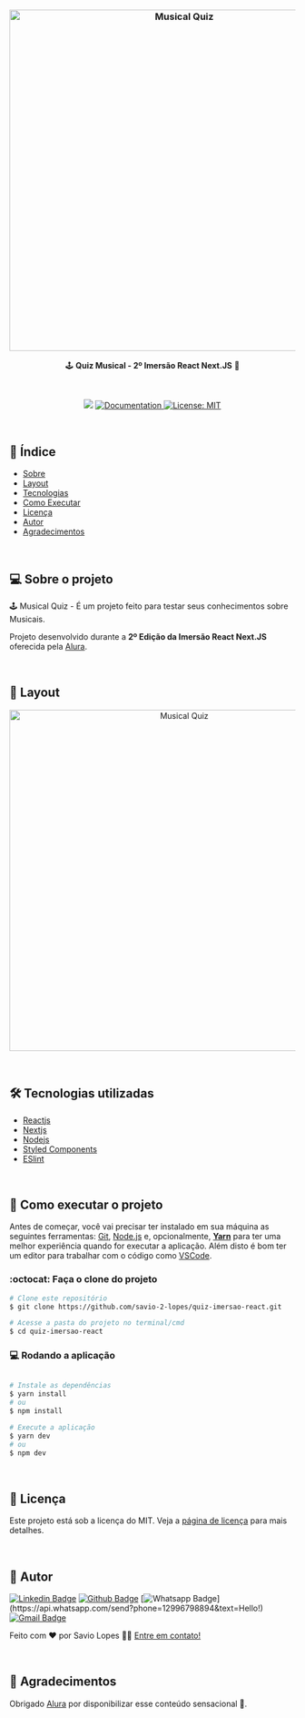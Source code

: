 <h3 align="center">
    <img alt="Musical Quiz" title="Musical Quiz" src="./assets/01.gif" width="600px" />
</h3>

<p align="center"> 🕹️ <strong>Quiz Musical - 2º Imersão React Next.JS</strong> 🚧 </p>
 
<br>

<p align="center">
   <img src="https://img.shields.io/badge/version-0.0.1-yellow.svg" />
  
  <a href="https://github.com/savio-2-lopes">
    <img alt="Documentation" src="https://img.shields.io/badge/documentation-yes-brightgreen.svg" target="_blank" />
  </a>
 
 <a href="https://github.com/savio-2-lopes">
    <img alt="License: MIT" src="https://img.shields.io/badge/License-MIT-blue.svg" target="_blank" />
  </a>
</p>

<br> 

## :pushpin: Índice

- [Sobre](#sobre-o-projeto)
- [Layout](#layout)
- [Tecnologias](#tecnologias)
- [Como Executar](#executar)
- [Licença](#licenca)
- [Autor](#autor)
- [Agradecimentos](#agradecimento)

<br>

<a id="sobre-o-projeto"></a>

## 💻 Sobre o projeto

🕹️ Musical Quiz - É um projeto feito para testar seus conhecimentos sobre Musicais.

Projeto desenvolvido durante a **2º Edição da Imersão React Next.JS** oferecida pela [Alura](https://www.alura.com.br).

<br>

<a id="layout"></a>

## 🎨 Layout

<p align="center" style="display: flex; align-items: flex-start; justify-content: center;">
  <img alt="Musical Quiz" title="#Musical-Quiz" src="./assets/01.gif" width="600px">
</p>

<br>

<a id="tecnologias"></a>

## 🛠 Tecnologias utilizadas
* [Reactjs](https://pt-br.reactjs.org)
* [Nextjs](https://nextjs.org)
* [Nodejs](https://nodejs.org/en/)
* [Styled Components](https://styled-components.com/)
* [ESlint](https://eslint.org)

<br>

<a id="executar"></a>

## 🚀 Como executar o projeto

Antes de começar, você vai precisar ter instalado em sua máquina as seguintes ferramentas: [Git](https://git-scm.com), [Node.js](https://nodejs.org/en/) e, opcionalmente, **[Yarn](https://yarnpkg.com/)** para ter uma melhor experiência quando for executar a aplicação. 
Além disto é bom ter um editor para trabalhar com o código como [VSCode](https://code.visualstudio.com/).

### :octocat: Faça o clone do projeto

```bash
# Clone este repositório
$ git clone https://github.com/savio-2-lopes/quiz-imersao-react.git

# Acesse a pasta do projeto no terminal/cmd
$ cd quiz-imersao-react

```

### 💻 Rodando a aplicação
```bash

# Instale as dependências
$ yarn install 
# ou
$ npm install 

# Execute a aplicação 
$ yarn dev
# ou
$ npm dev 
```

<br>

<a id="licenca"></a>

## :memo: Licença

Este projeto está sob a licença do MIT. Veja a [página de licença](https://opensource.org/licenses/MIT) para mais detalhes.

<br>

<a id="autor"></a>

## 🦸 Autor
        
[![Linkedin Badge](https://img.shields.io/badge/savio-lopes-blue?style=flat-square&logo=Linkedin&logoColor=white&link=https://https://www.linkedin.com/in/savio-lopes/)](https://www.linkedin.com/in/savio-lopes/) 
[![Github Badge](https://img.shields.io/badge/-Github-000?style=flat-square&logo=Github&logoColor=white&link=https://github.com/savio-2-lopes)](https://github.com/savio-2-lopes)
[![Whatsapp Badge](https://img.shields.io/badge/-Whatsapp-4CA143?style=flat-square&labelColor=4CA143&logo=whatsapp&logoColor=white&link=https://api.whatsapp.com/send?phone=12996798894&text=Hello!)](https://api.whatsapp.com/send?phone=12996798894&text=Hello!)
[![Gmail Badge](https://img.shields.io/badge/-Gmail-c14438?style=flat-square&logo=Gmail&logoColor=white&link=mailto:savioaugulopes@gmail.com)](mailto:savioaugulopes@gmail.com)

Feito com ❤️ por Savio Lopes 👋🏽 [Entre em contato!](https://www.linkedin.com/in/savio-lopes/)

<br>

<a id="agradecimento"></a>

## 💙  Agradecimentos
Obrigado [Alura](https://www.alura.com.br) por disponibilizar esse conteúdo sensacional 🚀.
